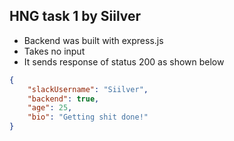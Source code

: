 ## HNG task 1 by Siilver


* Backend was built with express.js
* Takes no input
* It sends response of status 200 as shown below

```json
{
    "slackUsername": "Siilver",
    "backend": true,
    "age": 25,
    "bio": "Getting shit done!"
}
```
